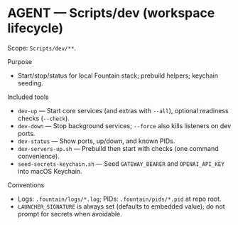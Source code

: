 # AGENT — Scripts/dev (workspace lifecycle)

Scope: `Scripts/dev/**`.

Purpose
- Start/stop/status for local Fountain stack; prebuild helpers; keychain seeding.

Included tools
- `dev-up` — Start core services (and extras with `--all`), optional readiness checks (`--check`).
- `dev-down` — Stop background services; `--force` also kills listeners on dev ports.
- `dev-status` — Show ports, up/down, and known PIDs.
- `dev-servers-up.sh` — Prebuild then start with checks (one command convenience).
- `seed-secrets-keychain.sh` — Seed `GATEWAY_BEARER` and `OPENAI_API_KEY` into macOS Keychain.

Conventions
- Logs: `.fountain/logs/*.log`; PIDs: `.fountain/pids/*.pid` at repo root.
- `LAUNCHER_SIGNATURE` is always set (defaults to embedded value); do not prompt for secrets when avoidable.

